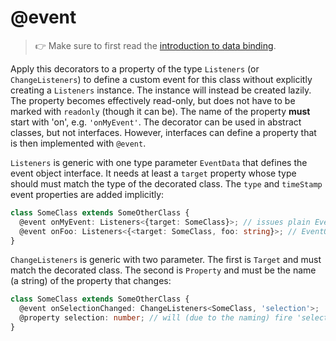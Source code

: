 ---
---
# @event

> :point_right: Make sure to first read the [introduction to data binding](./index.md).

Apply this decorators to a property of the type `Listeners` (or `ChangeListeners`) to define a custom event for this class without explicitly creating a `Listeners` instance. The instance will instead be created lazily. The property becomes effectively read-only, but does not have to be marked with `readonly` (though it can be). The name of the property __must__ start with 'on', e.g. `'onMyEvent'`. The decorator can be used in abstract classes, but not interfaces. However, interfaces can define a property that is then implemented with `@event`.

`Listeners` is generic with one type parameter `EventData` that defines the event object interface. It needs at least a `target` property whose type should must match the type of the decorated class. The `type` and `timeStamp` event properties are added implicitly:

```ts
class SomeClass extends SomeOtherClass {
  @event onMyEvent: Listeners<{target: SomeClass}>; // issues plain EventObject instances
  @event onFoo: Listeners<{<target: SomeClass, foo: string}>; // EventObject with additional event data
}
```

`ChangeListeners` is generic with two parameter. The first is `Target` and must match the decorated class. The second is `Property` and must be the name (a string) of the property that changes:

```ts
class SomeClass extends SomeOtherClass {
  @event onSelectionChanged: ChangeListeners<SomeClass, 'selection'>;
  @property selection: number; // will (due to the naming) fire 'selectionChanged'
}
```
